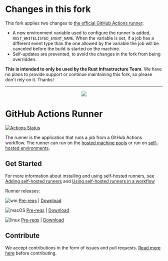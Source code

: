 # Changes in this fork

This fork applies two changes to [the official GitHub Actions
runner][official]:

* A new environment variable used to configure the runner is added,
  `RUST_WHITELISTED_EVENT_NAME`. When the variable is set, if a job has a
  different event type than the one allowed by the variable the job will be
  canceled before the build is started on the machine.
* Self-updates are prevented, to avoid the changes in the fork from being
  overridden.

**This is intended to only be used by the Rust Infrastructure Team.** We have
no plans to provide support or continue maintaining this fork, so please don't
rely on it. Thanks!

[official]: https://github.com/actions/runner

---

<p align="center">
  <img src="docs/res/github-graph.png">
</p>

# GitHub Actions Runner

[![Actions Status](https://github.com/actions/runner/workflows/Runner%20CI/badge.svg)](https://github.com/actions/runner/actions)

The runner is the application that runs a job from a GitHub Actions workflow.  The runner can run on the [hosted machine pools](https://github.com/actions/virtual-environments) or run on [self-hosted environments](https://help.github.com/en/actions/automating-your-workflow-with-github-actions/about-self-hosted-runners).

## Get Started

For more information about installing and using self-hosted runners, see [Adding self-hosted runners](https://help.github.com/en/actions/automating-your-workflow-with-github-actions/adding-self-hosted-runners) and [Using self-hosted runners in a workflow](https://help.github.com/en/actions/automating-your-workflow-with-github-actions/using-self-hosted-runners-in-a-workflow)

Runner releases:

![win](docs/res/win_sm.png) [Pre-reqs](docs/start/envwin.md) | [Download](https://github.com/actions/runner/releases)  

![macOS](docs/res/apple_sm.png)  [Pre-reqs](docs/start/envosx.md) | [Download](https://github.com/actions/runner/releases)  

![linux](docs/res/linux_sm.png)  [Pre-reqs](docs/start/envlinux.md) | [Download](https://github.com/actions/runner/releases)

## Contribute

We accept contributions in the form of issues and pull requests.  [Read more here](docs/contribute.md) before contributing.
